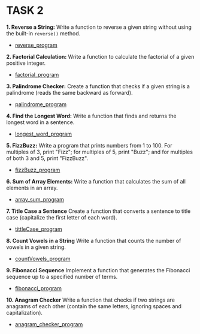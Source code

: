 # TASK 2

**1. Reverse a String:**
Write a function to reverse a given string without using the built-in `reverse()` method.

- [reverse_program]('./1.string_reverse.js)

**2. Factorial Calculation:**
Write a function to calculate the factorial of a given positive integer.

- [factorial_program]('./2.factorial.js')

**3. Palindrome Checker:**
Create a function that checks if a given string is a palindrome (reads the same backward as forward).

- [palindrome_program]('./3.palindrome.js)

**4. Find the Longest Word:**
Write a function that finds and returns the longest word in a sentence.

- [longest_word_program]('./4.longest_word.js)

**5. FizzBuzz:**
Write a program that prints numbers from 1 to 100. For multiples of 3, print "Fizz"; for multiples of 5, print "Buzz"; and for multiples of both 3 and 5, print "FizzBuzz".

- [fizzBuzz_program]('./5.fizzBuzz.js)

**6. Sum of Array Elements:**
Write a function that calculates the sum of all elements in an array.

- [array_sum_program]('./6.arraySum.js)

**7. Title Case a Sentence**
Create a function that converts a sentence to title case (capitalize the first letter of each word).

- [tittleCase_program]('./7.titleCase.js)

**8. Count Vowels in a String**
Write a function that counts the number of vowels in a given string.

- [countVowels_program]('./8.countVowels.js)

**9. Fibonacci Sequence**
Implement a function that generates the Fibonacci sequence up to a specified number of terms.

- [fibonacci_program]('./9.fibonacci.js)

**10. Anagram Checker**
Write a function that checks if two strings are anagrams of each other (contain the same letters, ignoring spaces and capitalization).

- [anagram_checker_program]('./10.anagramChecker.js)
